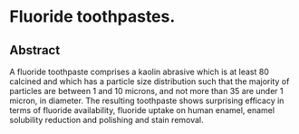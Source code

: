 # Fluoride toothpastes.

## Abstract
A fluoride toothpaste comprises a kaolin abrasive which is at least 80 calcined and which has a particle size distribution such that the majority of particles are between 1 and 10 microns, and not more than 35 are under 1 micron, in diameter. The resulting toothpaste shows surprising efficacy in terms of fluoride availability, fluoride uptake on human enamel, enamel solubility reduction and polishing and stain removal.